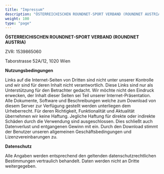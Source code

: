 ```yaml
---
title: "Impressum"
description: "ÖSTERREICHISCHEN ROUNDNET-SPORT VERBAND (ROUNDNET AUSTRIA)"
weight: 100
type: "page"
---
```



**ÖSTERREICHISCHEN ROUNDNET-SPORT VERBAND (ROUNDNET AUSTRIA)**

ZVR: 1539865060

Taborstrasse 52A/12, 1020 Wien


**Nutzungsbedingungen**

Links auf die Internet-Seiten von Dritten sind nicht unter unserer Kontrolle und wir sind für deren Inhalt nicht verantwortlich. Diese Links sind nur als Unterstützung für den Betrachter gedacht. Wir möchte nicht den Eindruck erwecken, der Inhalt dieser Seiten sei Teil unserer Internet-Präsentation. Alle Dokumente, Software und Beschreibungen welche zum Download von diesem Server zur Verfügung gestellt werden unterliegen dem Urheberrecht. Für deren Richtigkeit, Funktionalität und Aktualität übernehmen wir keine Haftung. Jegliche Haftung für direkte oder indirekte Schäden durch die Verwendung sind ausgeschlossen. Dies schließt auch Datenverlust und entgangenen Gewinn mit ein. Durch den Download stimmt der Benutzer unseren allgemeinen Geschäftsbedingungen und Lizenzvereinbarungen zu.

**Datenschutz**

Alle Angaben werden entsprechend den geltenden datenschutzrechtlichen Bestimmungen vertraulich behandelt.
Daten werden nicht an Dritte weitergegeben.
